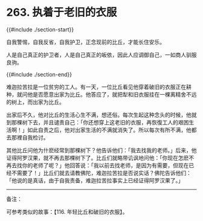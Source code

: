 # 263. 执着于老旧的衣服
{{#include ./section-start}}

自我警惕，自我反省，自我护卫，正念现前的比丘，才能长住安乐。



人是自己真正的护卫者，人是自己真正的皈依，因此人应调御自己，一如商人驯服良驹。

{{#include ./section-end}}

难迦拉苦拉是一位贫穷的工人。有一天，一位比丘看见他穿着破旧的衣服正在耕种，就问他是否愿意出家为比丘。他答应了，就把犁和旧衣服挂在一棵离精舍不远的树上，而出家为比丘。

出家后不久，他对比丘的生活心生不满，想还俗。每次生起这种念头的时候，他就到那棵树下去，并且谴责自己：「你还想穿上这老旧的衣服，再恢復工人的艰困生活啊！」如此自责之后，他对出家生活的不满就消失了。所以每次有所不满，他都去那裡自我检讨。

其他比丘问他为什麽经常到那棵树下？他告诉他们：「我去找我的老师。」后来，他证得阿罗汉果，就不再去那棵树下了。比丘们就略带讥讽地问他：「你现在怎麽不再去找你的老师了呢？」他回答说：「我以前去找老师，是因为有需要，但现在已经不需要了！」比丘们就去请教佛陀，难迦拉苦拉是否说实话？佛陀告诉他们：「他说的是真话，由于自我责备，难迦拉苦拉事实上已经证得阿罗汉果了。」


---



备注：

可参考类似的故事：【116. 年轻比丘和破旧的衣服】。

